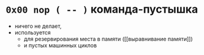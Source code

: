 # `0x00 nop ( -- )` команда-пустышка

- ничего не делает, 
- используется 
	- для резервирования места в памяти ([[выравнивание памяти]])
	- и пустых машинных циклов
